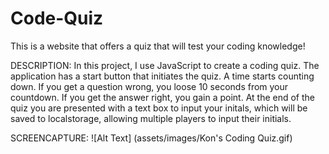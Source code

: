 # Code-Quiz
This is a website that offers a quiz that will test your coding knowledge!

DESCRIPTION:
    In this project, I use JavaScript to create a coding quiz. The application has a start button that initiates the quiz. A time starts counting down. If you get a question wrong, you loose 10 seconds from your countdown. If you get the answer right, you gain a point. At the end of the quiz you are presented with a text box to input your initals, which will be saved to localstorage, allowing multiple players to input their initials. 

SCREENCAPTURE:
![Alt Text] (assets/images/Kon's Coding Quiz.gif)